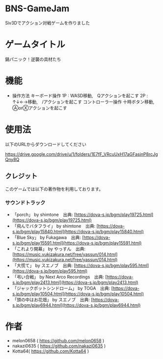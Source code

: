 # BNS-GameJam

Siv3Dでアクション対戦ゲームを作りました

# ゲームタイトル

鍋パニック！逆襲の具材たち

# 機能
- 操作方法
  キーボード操作
    1P : WASD移動,　Qアクションを起こす
    2P : ↑↓←→移動,　/アクションを起こす
   コントローラー操作
    十時ボタン移動,　Ⓐ️orⓍアクションを起こす

# 使用法

以下のURLからダウンロードしてください

https://drive.google.com/drive/u/1/folders/1E7fF_VRcuUxH17aGFasjnP8rcJgQny8Q

## クレジット

このゲームでは以下の著作物を利用しております。

### サウンドトラック

- 「porch」 by shimtone　出典: [https://dova-s.jp/bgm/play19725.html](https://dova-s.jp/bgm/play19725.html)
- 「飛んでバタフライ」 by shimtone　出典: [https://dova-s.jp/bgm/play15840.html](https://dova-s.jp/bgm/play15840.html)
- 「Blue Sky」 by Fukagawa　出典: [https://dova-s.jp/bgm/play15591.html](https://dova-s.jp/bgm/play15591.html)
- 「これより開幕」 by やっすん　出典: [https://music.yukizakura.net/free/yassun/014.html](https://music.yukizakura.net/free/yassun/014.html)
- 「大慌て」 by スエノブ　出典: [https://dova-s.jp/bgm/play595.html](https://dova-s.jp/bgm/play595.html)
- 「弔い合戦」 by Next Arco Recordings　出典: [https://dova-s.jp/bgm/play2413.html](https://dova-s.jp/bgm/play2413.html)
- 「ジャックポットシンドローム」 by TOGA　出典: [https://dova-s.jp/bgm/play10504.html](https://dova-s.jp/bgm/play10504.html)
- 「頭の中はお花畑」 by スエノブ　出典: [https://dova-s.jp/bgm/play6944.html](https://dova-s.jp/bgm/play6944.html)



# 作者

- melon0658 ( https://github.com/melon0658 )
- nakazi0635 ( https://github.com/nakazi0635 )
- Kotta64( https://github.com/Kotta64 )
